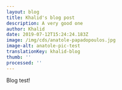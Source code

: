 ```yaml
---
layout: blog
title: Khalid's blog post
description: A very good one
author: Khalid
date: 2019-07-12T15:24:24.183Z
image: /img/cds/anatole-papadopoulos.jpg
image-alt: anatole-pic-test
translationKey: khalid-blog
thumb: ''
processed: ''
---
```

Blog test!
